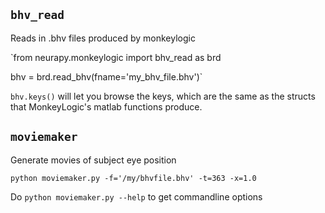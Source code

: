 `bhv_read`
---------
Reads in .bhv files produced by monkeylogic

`from neurapy.monkeylogic import bhv_read as brd

bhv = brd.read_bhv(fname='my_bhv_file.bhv')`


`bhv.keys()` will let you browse the keys, which are the same as the structs that
MonkeyLogic's matlab functions produce.


`moviemaker`
-----------
Generate movies of subject eye position

`python moviemaker.py -f='/my/bhvfile.bhv' -t=363 -x=1.0`

Do `python moviemaker.py --help` to get commandline options